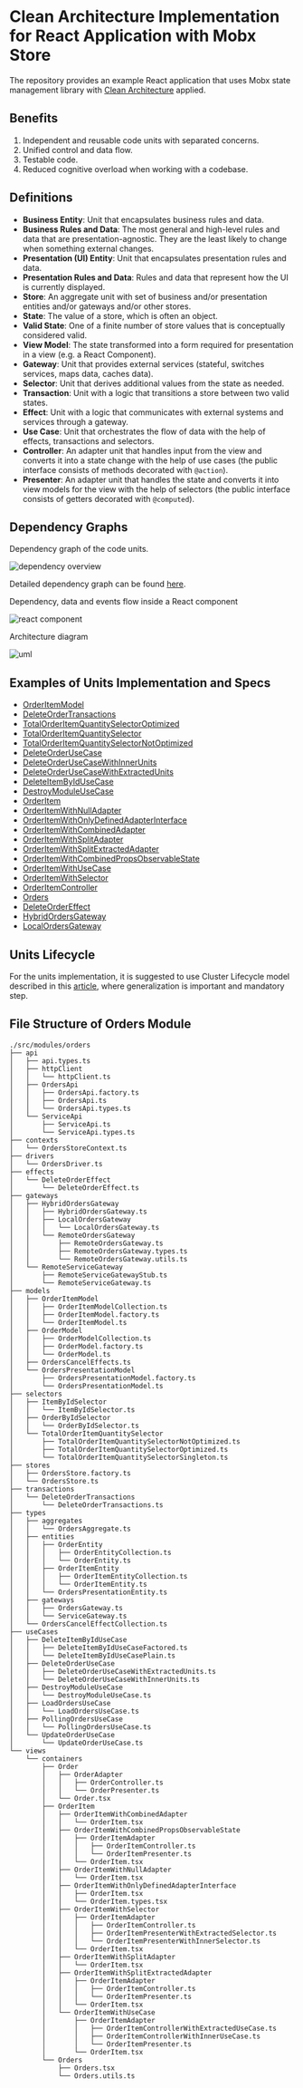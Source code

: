 # Clean Architecture Implementation for React Application with Mobx Store

The repository provides an example React application that uses Mobx state management library with [Clean Architecture](https://blog.cleancoder.com/uncle-bob/2012/08/13/the-clean-architecture.html) applied.

## Benefits

1. Independent and reusable code units with separated concerns.
2. Unified control and data flow.
3. Testable code.
4. Reduced cognitive overload when working with a codebase.

## Definitions

- **Business Entity**: Unit that encapsulates business rules and data.
- **Business Rules and Data**: The most general and high-level rules and data that are presentation-agnostic. They are the least likely to change when something external changes.
- **Presentation (UI) Entity**: Unit that encapsulates presentation rules and data.
- **Presentation Rules and Data**: Rules and data that represent how the UI is currently displayed.
- **Store**: An aggregate unit with set of business and/or presentation entities and/or gateways and/or other stores.
- **State**: The value of a store, which is often an object.
- **Valid State**: One of a finite number of store values that is conceptually considered valid.
- **View Model**: The state transformed into a form required for presentation in a view (e.g. a React Component).
- **Gateway**: Unit that provides external services (stateful, switches services, maps data, caches data).
- **Selector**: Unit that derives additional values from the state as needed.
- **Transaction**: Unit with a logic that transitions a store between two valid states.
- **Effect**: Unit with a logic that communicates with external systems and services through a gateway.
- **Use Case**: Unit that orchestrates the flow of data with the help of effects, transactions and selectors.
- **Controller**: An adapter unit that handles input from the view and converts it into a state change with the help of use cases (the public interface consists of methods decorated with `@action`).
- **Presenter**: An adapter unit that handles the state and converts it into view models for the view with the help of selectors (the public interface consists of getters decorated with `@computed`).

## Dependency Graphs

Dependency graph of the code units.

![dependency overview](docs/images/dependency-graph-overview-0.svg)

Detailed dependency graph can be found [here](docs/images/dependency-graph-overview-1.svg).

Dependency, data and events flow inside a React component

![react component](docs/images/react-component-dependencies-and-flow.png)

Architecture diagram

![uml](docs/images/fe-ca-diagram.png)

## Examples of Units Implementation and Specs

- [OrderItemModel](src/modules/orders/models/OrderItemModel/OrderItemModel.spec.ts)
- [DeleteOrderTransactions](src/modules/orders/transactions/DeleteOrderTransactions/DeleteOrderTransactions.spec.ts)
- [TotalOrderItemQuantitySelectorOptimized](src/modules/orders/selectors/TotalOrderItemQuantitySelector/TotalOrderItemQuantitySelectorOptimized.spec.tsx)
- [TotalOrderItemQuantitySelector](src/modules/orders/selectors/TotalOrderItemQuantitySelector/TotalOrderItemQuantitySelector.spec.ts)
- [TotalOrderItemQuantitySelectorNotOptimized](src/modules/orders/selectors/TotalOrderItemQuantitySelector/TotalOrderItemQuantitySelectorNotOptimized.spec.tsx)
- [DeleteOrderUseCase](src/modules/orders/useCases/DeleteOrderUseCase/DeleteOrderUseCase.spec.ts)
- [DeleteOrderUseCaseWithInnerUnits](src/modules/orders/useCases/DeleteOrderUseCase/DeleteOrderUseCaseWithInnerUnits.spec.ts)
- [DeleteOrderUseCaseWithExtractedUnits](src/modules/orders/useCases/DeleteOrderUseCase/DeleteOrderUseCaseWithExtractedUnits.spec.ts)
- [DeleteItemByIdUseCase](src/modules/orders/useCases/DeleteItemByIdUseCase/DeleteItemByIdUseCase.spec.ts)
- [DestroyModuleUseCase](src/modules/orders/useCases/DestroyModuleUseCase/DestroyModuleUseCase.spec.ts)
- [OrderItem](src/modules/orders/views/containers/OrderItem/OrderItem.spec.tsx)
- [OrderItemWithNullAdapter](src/modules/orders/views/containers/OrderItem/OrderItemWithNullAdapter/OrderItem.spec.tsx)
- [OrderItemWithOnlyDefinedAdapterInterface](src/modules/orders/views/containers/OrderItem/OrderItemWithOnlyDefinedAdapterInterface/OrderItem.spec.tsx)
- [OrderItemWithCombinedAdapter](src/modules/orders/views/containers/OrderItem/OrderItemWithCombinedAdapter/OrderItem.spec.tsx)
- [OrderItemWithSplitAdapter](src/modules/orders/views/containers/OrderItem/OrderItemWithSplitAdapter/OrderItem.spec.tsx)
- [OrderItemWithSplitExtractedAdapter](src/modules/orders/views/containers/OrderItem/OrderItemWithSplitExtractedAdapter/OrderItem.spec.tsx)
- [OrderItemWithCombinedPropsObservableState](src/modules/orders/views/containers/OrderItem/OrderItemWithCombinedPropsObservableState/OrderItem.spec.tsx)
- [OrderItemWithUseCase](src/modules/orders/views/containers/OrderItem/OrderItemWithUseCase/OrderItem.spec.tsx)
- [OrderItemWithSelector](src/modules/orders/views/containers/OrderItem/OrderItemWithSelector/OrderItem.spec.tsx)
- [OrderItemController](src/modules/orders/views/containers/OrderItem/OrderItemWithSplitExtractedAdapter/OrderItemAdapter/OrderItemController.spec.ts)
- [Orders](src/modules/orders/views/containers/Orders/Orders.spec.tsx)
- [DeleteOrderEffect](src/modules/orders/effects/DeleteOrderEffect/DeleteOrderEffect.spec.ts)
- [HybridOrdersGateway](src/modules/orders/gateways/HybridOrdersGateway/HybridOrdersGateway.spec.ts)
- [LocalOrdersGateway](src/modules/orders/gateways/HybridOrdersGateway/LocalOrdersGateway/LocalOrdersGateway.spec.ts)

## Units Lifecycle

For the units implementation, it is suggested to use Cluster Lifecycle model described in this [article](docs/the-new-culture-of-software-development-reflection.pdf), where generalization is important and mandatory step.

## File Structure of Orders Module

```console
./src/modules/orders
├── api
│   ├── api.types.ts
│   ├── httpClient
│   │   └── httpClient.ts
│   ├── OrdersApi
│   │   ├── OrdersApi.factory.ts
│   │   ├── OrdersApi.ts
│   │   └── OrdersApi.types.ts
│   └── ServiceApi
│       ├── ServiceApi.ts
│       └── ServiceApi.types.ts
├── contexts
│   └── OrdersStoreContext.ts
├── drivers
│   └── OrdersDriver.ts
├── effects
│   └── DeleteOrderEffect
│       └── DeleteOrderEffect.ts
├── gateways
│   ├── HybridOrdersGateway
│   │   ├── HybridOrdersGateway.ts
│   │   ├── LocalOrdersGateway
│   │   │   └── LocalOrdersGateway.ts
│   │   └── RemoteOrdersGateway
│   │       ├── RemoteOrdersGateway.ts
│   │       ├── RemoteOrdersGateway.types.ts
│   │       └── RemoteOrdersGateway.utils.ts
│   └── RemoteServiceGateway
│       ├── RemoteServiceGatewayStub.ts
│       └── RemoteServiceGateway.ts
├── models
│   ├── OrderItemModel
│   │   ├── OrderItemModelCollection.ts
│   │   ├── OrderItemModel.factory.ts
│   │   └── OrderItemModel.ts
│   ├── OrderModel
│   │   ├── OrderModelCollection.ts
│   │   ├── OrderModel.factory.ts
│   │   └── OrderModel.ts
│   ├── OrdersCancelEffects.ts
│   └── OrdersPresentationModel
│       ├── OrdersPresentationModel.factory.ts
│       └── OrdersPresentationModel.ts
├── selectors
│   ├── ItemByIdSelector
│   │   └── ItemByIdSelector.ts
│   ├── OrderByIdSelector
│   │   └── OrderByIdSelector.ts
│   └── TotalOrderItemQuantitySelector
│       ├── TotalOrderItemQuantitySelectorNotOptimized.ts
│       ├── TotalOrderItemQuantitySelectorOptimized.ts
│       └── TotalOrderItemQuantitySelectorSingleton.ts
├── stores
│   ├── OrdersStore.factory.ts
│   └── OrdersStore.ts
├── transactions
│   └── DeleteOrderTransactions
│       └── DeleteOrderTransactions.ts
├── types
│   ├── aggregates
│   │   └── OrdersAggregate.ts
│   ├── entities
│   │   ├── OrderEntity
│   │   │   ├── OrderEntityCollection.ts
│   │   │   └── OrderEntity.ts
│   │   ├── OrderItemEntity
│   │   │   ├── OrderItemEntityCollection.ts
│   │   │   └── OrderItemEntity.ts
│   │   └── OrdersPresentationEntity.ts
│   ├── gateways
│   │   ├── OrdersGateway.ts
│   │   └── ServiceGateway.ts
│   └── OrdersCancelEffectCollection.ts
├── useCases
│   ├── DeleteItemByIdUseCase
│   │   ├── DeleteItemByIdUseCaseFactored.ts
│   │   └── DeleteItemByIdUseCasePlain.ts
│   ├── DeleteOrderUseCase
│   │   ├── DeleteOrderUseCaseWithExtractedUnits.ts
│   │   └── DeleteOrderUseCaseWithInnerUnits.ts
│   ├── DestroyModuleUseCase
│   │   └── DestroyModuleUseCase.ts
│   ├── LoadOrdersUseCase
│   │   └── LoadOrdersUseCase.ts
│   ├── PollingOrdersUseCase
│   │   └── PollingOrdersUseCase.ts
│   └── UpdateOrderUseCase
│       └── UpdateOrderUseCase.ts
└── views
    └── containers
        ├── Order
        │   ├── OrderAdapter
        │   │   ├── OrderController.ts
        │   │   └── OrderPresenter.ts
        │   └── Order.tsx
        ├── OrderItem
        │   ├── OrderItemWithCombinedAdapter
        │   │   └── OrderItem.tsx
        │   ├── OrderItemWithCombinedPropsObservableState
        │   │   ├── OrderItemAdapter
        │   │   │   ├── OrderItemController.ts
        │   │   │   └── OrderItemPresenter.ts
        │   │   └── OrderItem.tsx
        │   ├── OrderItemWithNullAdapter
        │   │   └── OrderItem.tsx
        │   ├── OrderItemWithOnlyDefinedAdapterInterface
        │   │   ├── OrderItem.tsx
        │   │   └── OrderItem.types.tsx
        │   ├── OrderItemWithSelector
        │   │   ├── OrderItemAdapter
        │   │   │   ├── OrderItemController.ts
        │   │   │   ├── OrderItemPresenterWithExtractedSelector.ts
        │   │   │   └── OrderItemPresenterWithInnerSelector.ts
        │   │   └── OrderItem.tsx
        │   ├── OrderItemWithSplitAdapter
        │   │   └── OrderItem.tsx
        │   ├── OrderItemWithSplitExtractedAdapter
        │   │   ├── OrderItemAdapter
        │   │   │   ├── OrderItemController.ts
        │   │   │   └── OrderItemPresenter.ts
        │   │   └── OrderItem.tsx
        │   └── OrderItemWithUseCase
        │       ├── OrderItemAdapter
        │       │   ├── OrderItemControllerWithExtractedUseCase.ts
        │       │   ├── OrderItemControllerWithInnerUseCase.ts
        │       │   └── OrderItemPresenter.ts
        │       └── OrderItem.tsx
        └── Orders
            ├── Orders.tsx
            └── Orders.utils.ts
```

